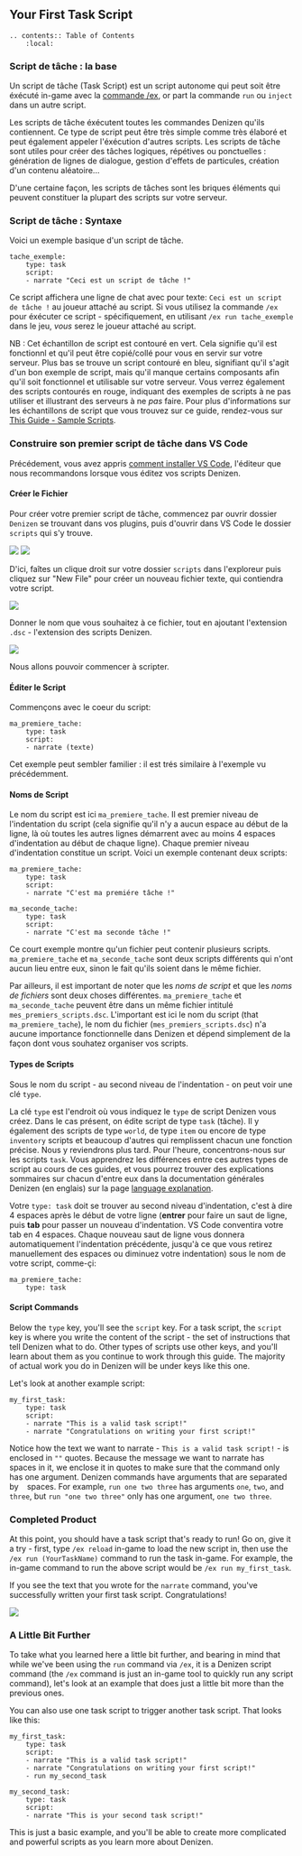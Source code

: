 Your First Task Script
----------------------

```eval_rst
.. contents:: Table of Contents
    :local:
```

### Script de tâche : la base

Un script de tâche (Task Script) est un script autonome qui peut soit être éxécuté in-game avec la [commande /ex](/guides/first-steps/ex-command), or part la commande `run` ou `inject` dans un autre script.

Les scripts de tâche éxécutent toutes les commandes Denizen qu'ils contiennent. Ce type de script peut être très simple comme très élaboré et peut également appeler l'éxécution d'autres scripts. Les scripts de tâche sont utiles pour créer des tâches logiques, répétives ou ponctuelles : génération de lignes de dialogue, gestion d'effets de particules, création d'un contenu aléatoire...

D'une certaine façon, les scripts de tâches sont les briques éléments qui peuvent constituer la plupart des scripts sur votre serveur.

### Script de tâche : Syntaxe

Voici un exemple basique d'un script de tâche.

```dscript_green
tache_exemple:
    type: task
    script:
    - narrate "Ceci est un script de tâche !"
```

Ce script affichera une ligne de chat avec pour texte: `Ceci est un script de tâche !` au joueur attaché au script. Si vous utilisez la commande `/ex` pour éxécuter ce script - spécifiquement, en utilisant `/ex run tache_exemple` dans le jeu, *vous* serez le joueur attaché au script.

NB : Cet échantillon de script est contouré en vert. Cela signifie qu'il est fonctionnl et qu'il peut être copié/collé pour vous en servir sur votre serveur. Plus bas se trouve un script contouré en bleu, signifiant qu'il s'agit d'un bon exemple de script, mais qu'il manque certains composants afin qu'il soit fonctionnel et utilisable sur votre serveur. Vous verrez également des scripts contourés en rouge, indiquant des exemples de scripts à ne pas utiliser et illustrant des serveurs à ne *pas* faire. Pour plus d'informations sur les échantillons de script que vous trouvez sur ce guide, rendez-vous sur [This Guide - Sample Scripts](/guides/this-guide/sample-scripts).

### Construire son premier script de tâche dans VS Code

Précédement, vous avez appris [comment installer VS Code](/guides/first-steps/script-editor), l'éditeur que nous recommandons lorsque vous éditez vos scripts Denizen.

#### Créer le Fichier

Pour créer votre premier script de tâche, commencez par ouvrir dossier `Denizen` se trouvant dans vos plugins, puis d'ouvrir dans VS Code le dossier `scripts` qui s'y trouve.

![](https://i.alexgoodwin.media/i/denizen_guide/548218.png)
![](https://i.alexgoodwin.media/i/denizen_guide/d2810b.png)

D'ici, faîtes un clique droit sur votre dossier `scripts` dans l'exploreur puis cliquez sur "New File" pour créer un nouveau fichier texte, qui contiendra votre script.

![](https://i.alexgoodwin.media/i/denizen_guide/5fad5b.png)

Donner le nom que vous souhaitez à ce fichier, tout en ajoutant l'extension `.dsc` - l'extension des scripts Denizen.

![](https://i.alexgoodwin.media/i/denizen_guide/e3ec76.png)

Nous allons pouvoir commencer à scripter.

#### Éditer le Script

Commençons avec le coeur du script:

```dscript_blue
ma_premiere_tache:
    type: task
    script:
    - narrate (texte)
```

Cet exemple peut sembler familier : il est trés similaire à l'exemple vu précédemment.

#### Noms de Script

Le nom du script est ici `ma_premiere_tache`. Il est premier niveau de l'indentation du script <span class="parens">(cela signifie qu'il n'y a aucun espace au début de la ligne, là où toutes les autres lignes démarrent avec au moins 4 espaces d'indentation au début de chaque ligne)</span>. Chaque premier niveau d'indentation constitue un script. Voici un exemple contenant deux scripts:

```dscript_green
ma_premiere_tache:
    type: task
    script:
    - narrate "C'est ma premiére tâche !"

ma_seconde_tache:
    type: task
    script:
    - narrate "C'est ma seconde tâche !"
```

Ce court exemple montre qu'un fichier peut contenir plusieurs scripts. `ma_premiere_tache` et `ma_seconde_tache` sont deux scripts différents qui n'ont aucun lieu entre eux, sinon le fait qu'ils soient dans le même fichier.

Par ailleurs, il est important de noter que les *noms de script* et que les *noms de fichiers* sont deux choses différentes. `ma_premiere_tache` et `ma_seconde_tache` peuvent être dans un même fichier intitulé `mes_premiers_scripts.dsc`. L'important est ici le nom du script <span class="parens">(that `ma_premiere_tache`)</span>, le nom du fichier <span class="parens">(`mes_premiers_scripts.dsc`)</span> n'a aucune importance fonctionnelle dans Denizen et dépend simplement de la façon dont vous souhatez organiser vos scripts.

#### Types de Scripts

Sous le nom du script - au second niveau de l'indentation - on peut voir une clé `type`.

La clé `type` est l'endroit où vous indiquez le `type` de script Denizen vous créez. Dans le cas présent, on édite script de type `task` (tâche). Il y également des scripts de type  `world`, de type `item` ou encore de type `inventory` scripts et beaucoup d'autres qui remplissent chacun une fonction précise. Nous y reviendrons plus tard. Pour l'heure, concentrons-nous sur les scripts `task`. Vous apprendrez les différences entre ces autres types de script au cours de ces guides, et vous pourrez trouver des explications sommaires sur chacun d'entre eux dans la documentation générales Denizen (en englais) sur la page [language explanation](https://one.denizenscript.com/denizen/lngs/container).

Votre `type: task` doit se trouver au second niveau d'indentation, c'est à dire 4 espaces après le début de votre ligne <span class="parens">(**entrer** pour faire un saut de ligne, puis **tab** pour passer un nouveau d'indentation. VS Code conventira votre tab en 4 espaces. Chaque nouveau saut de ligne vous donnera automatiquement l'indentation précédente, jusqu'à ce que vous retirez manuellement des espaces ou diminuez votre indentation)</span> sous le nom de votre script, comme-çi:

```dscript_blue
ma_premiere_tache:
    type: task
```

#### Script Commands

Below the `type` key, you'll see the `script` key. For a task script, the `script` key is where you write the content of the script - the set of instructions that tell Denizen what to do. Other types of scripts use other keys, and you'll learn about them as you continue to work through this guide. The majority of actual work you do in Denizen will be under keys like this one.

Let's look at another example script:

```dscript_green
my_first_task:
    type: task
    script:
    - narrate "This is a valid task script!"
    - narrate "Congratulations on writing your first script!"
```

Notice how the text we want to narrate - `This is a valid task script!` - is enclosed in `""` quotes. Because the message we want to narrate has ` ` spaces in it, we enclose it in quotes to make sure that the command only has one argument. Denizen commands have arguments that are separated by ` ` spaces. For example, `run one two three` has arguments `one`, `two`, and `three`, but `run "one two three"` only has one argument, `one two three`.

### Completed Product

At this point, you should have a task script that's ready to run! Go on, give it a try - first, type `/ex reload` in-game to load the new script in, then use the `/ex run (YourTaskName)` command to run the task in-game. For example, the in-game command to run the above script would be `/ex run my_first_task`.

If you see the text that you wrote for the `narrate` command, you've successfully written your first task script. Congratulations!

![](https://i.alexgoodwin.media/i/denizen_guide/831e94.png)

### A Little Bit Further

To take what you learned here a little bit further, and bearing in mind that while we've been using the `run` command via `/ex`, it is a Denizen script command <span class="parens">(the `/ex` command is just an in-game tool to quickly run any script command)</span>, let's look at an example that does just a little bit more than the previous ones.

You can also use one task script to trigger another task script. That looks like this:

```dscript_green
my_first_task:
    type: task
    script:
    - narrate "This is a valid task script!"
    - narrate "Congratulations on writing your first script!"
    - run my_second_task

my_second_task:
    type: task
    script:
    - narrate "This is your second task script!"
```

This is just a basic example, and you'll be able to create more complicated and powerful scripts as you learn more about Denizen.

